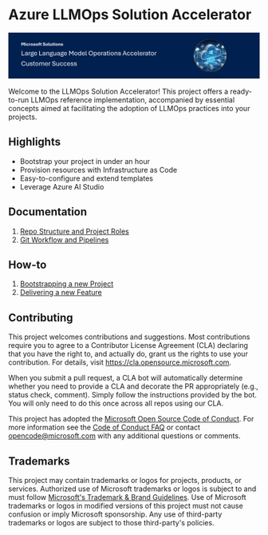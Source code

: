 # Azure LLMOps Solution Accelerator

![Header](media/llmopsheader.png)

Welcome to the LLMOps Solution Accelerator! This project offers a ready-to-run LLMOps reference implementation, accompanied by essential concepts aimed at facilitating the adoption of LLMOps practices into your projects.

## Highlights

- Bootstrap your project in under an hour
- Provision resources with Infrastructure as Code
- Easy-to-configure and extend templates
- Leverage Azure AI Studio

## Documentation

<!-- 1. [Reference Architecture](documentation/reference_architecture.md) -->
1. [Repo Structure and Project Roles](documentation/repository_structure.md)
2. [Git Workflow and Pipelines](documentation/git_workflow.md)

## How-to

1. [Bootstrapping a new Project](documentation/bootstrapping.md)
2. [Delivering a new Feature](documentation/delivering_new_feature.md)

## Contributing

This project welcomes contributions and suggestions.  Most contributions require you to agree to a
Contributor License Agreement (CLA) declaring that you have the right to, and actually do, grant us
the rights to use your contribution. For details, visit https://cla.opensource.microsoft.com.

When you submit a pull request, a CLA bot will automatically determine whether you need to provide
a CLA and decorate the PR appropriately (e.g., status check, comment). Simply follow the instructions
provided by the bot. You will only need to do this once across all repos using our CLA.

This project has adopted the [Microsoft Open Source Code of Conduct](https://opensource.microsoft.com/codeofconduct/).
For more information see the [Code of Conduct FAQ](https://opensource.microsoft.com/codeofconduct/faq/) or
contact [opencode@microsoft.com](mailto:opencode@microsoft.com) with any additional questions or comments.

## Trademarks

This project may contain trademarks or logos for projects, products, or services. Authorized use of Microsoft 
trademarks or logos is subject to and must follow 
[Microsoft's Trademark & Brand Guidelines](https://www.microsoft.com/en-us/legal/intellectualproperty/trademarks/usage/general).
Use of Microsoft trademarks or logos in modified versions of this project must not cause confusion or imply Microsoft sponsorship.
Any use of third-party trademarks or logos are subject to those third-party's policies.

